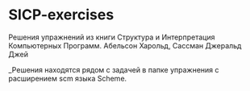 # SICP-exercises
Решения упражнений из книги Структура и Интерпретация Компьютерных Программ. Абельсон Харольд, Сассман Джеральд Джей

_Решения находятся рядом с задачей в папке упражнения с расширением scm языка Scheme.
